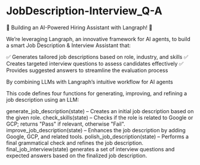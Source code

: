 # JobDescription-Interview_Q-A
🚀 Building an AI-Powered Hiring Assistant with Langraph! 🤖

We’re leveraging Langraph, an innovative framework for AI agents, to build a smart Job Description & Interview Assistant that:

✅ Generates tailored job descriptions based on role, industry, and skills
✅ Creates targeted interview questions to assess candidates effectively
✅ Provides suggested answers to streamline the evaluation process

By combining LLMs with Langraph’s intuitive workflow for AI agents

This code defines four functions for generating, improving, and refining a job description using an LLM:

generate_job_description(state) – Creates an initial job description based on the given role.
check_skills(state) – Checks if the role is related to Google or GCP; returns "Pass" if relevant, otherwise "Fail".
improve_job_description(state) – Enhances the job description by adding Google, GCP, and related tools.
polish_job_description(state) – Performs a final grammatical check and refines the job description.
final_job_interview(state) generates a set of interview questions and expected answers based on the finalized job description.
